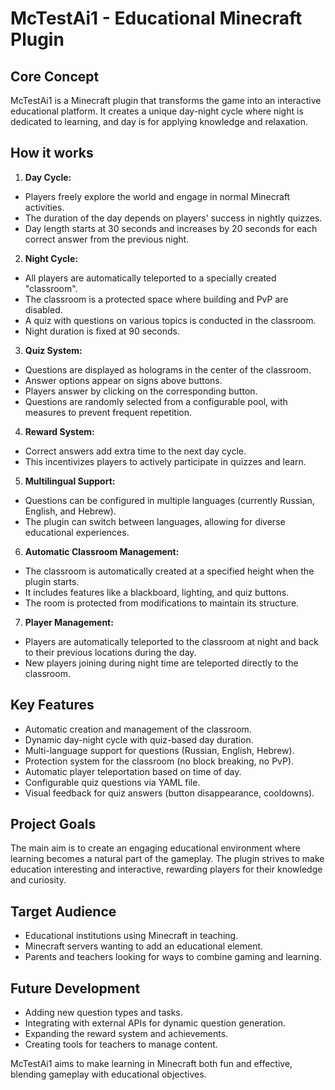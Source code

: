 # McTestAi1 - Educational Minecraft Plugin

## Core Concept

McTestAi1 is a Minecraft plugin that transforms the game into an interactive educational platform. It creates a unique day-night cycle where night is dedicated to learning, and day is for applying knowledge and relaxation.

## How it works

1. **Day Cycle:**
  - Players freely explore the world and engage in normal Minecraft activities.
  - The duration of the day depends on players' success in nightly quizzes.
  - Day length starts at 30 seconds and increases by 20 seconds for each correct answer from the previous night.

2. **Night Cycle:**
  - All players are automatically teleported to a specially created "classroom".
  - The classroom is a protected space where building and PvP are disabled.
  - A quiz with questions on various topics is conducted in the classroom.
  - Night duration is fixed at 90 seconds.

3. **Quiz System:**
  - Questions are displayed as holograms in the center of the classroom.
  - Answer options appear on signs above buttons.
  - Players answer by clicking on the corresponding button.
  - Questions are randomly selected from a configurable pool, with measures to prevent frequent repetition.

4. **Reward System:**
  - Correct answers add extra time to the next day cycle.
  - This incentivizes players to actively participate in quizzes and learn.

5. **Multilingual Support:**
  - Questions can be configured in multiple languages (currently Russian, English, and Hebrew).
  - The plugin can switch between languages, allowing for diverse educational experiences.

6. **Automatic Classroom Management:**
  - The classroom is automatically created at a specified height when the plugin starts.
  - It includes features like a blackboard, lighting, and quiz buttons.
  - The room is protected from modifications to maintain its structure.

7. **Player Management:**
  - Players are automatically teleported to the classroom at night and back to their previous locations during the day.
  - New players joining during night time are teleported directly to the classroom.

## Key Features

- Automatic creation and management of the classroom.
- Dynamic day-night cycle with quiz-based day duration.
- Multi-language support for questions (Russian, English, Hebrew).
- Protection system for the classroom (no block breaking, no PvP).
- Automatic player teleportation based on time of day.
- Configurable quiz questions via YAML file.
- Visual feedback for quiz answers (button disappearance, cooldowns).

## Project Goals

The main aim is to create an engaging educational environment where learning becomes a natural part of the gameplay. The plugin strives to make education interesting and interactive, rewarding players for their knowledge and curiosity.

## Target Audience

- Educational institutions using Minecraft in teaching.
- Minecraft servers wanting to add an educational element.
- Parents and teachers looking for ways to combine gaming and learning.

## Future Development

- Adding new question types and tasks.
- Integrating with external APIs for dynamic question generation.
- Expanding the reward system and achievements.
- Creating tools for teachers to manage content.

McTestAi1 aims to make learning in Minecraft both fun and effective, blending gameplay with educational objectives.
